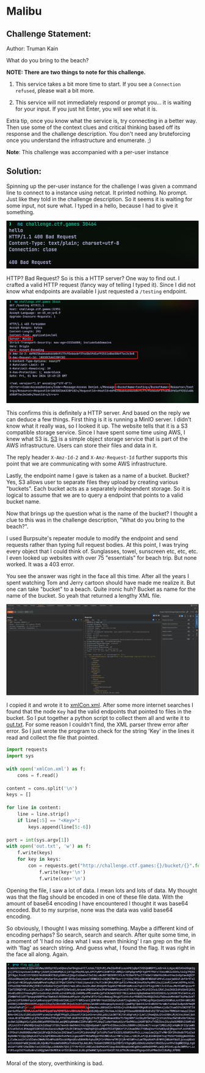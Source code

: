 # Malibu
## Challenge Statement:
Author: Truman Kain

What do you bring to the beach?  
  
**NOTE: There are two things to note for this challenge.**

1.  This service takes a bit more time to start. If you see a `Connection refused`, please wait a bit more.

2.  This service will not immediately respond or prompt you... it is waiting for your input. If you just hit Enter, you will see what it is.

Extra tip, once you know what the service is, try connecting in a better way. Then use some of the context clues and critical thinking based off its response and the challenge description. You don't need any bruteforcing once you understand the infrastructure and enumerate. ;)

**Note**: This challenge was accompanied with a per-user instance

## Solution:
Spinning up the per-user instance for the challenge I was given a command line to connect to a instance using netcat. It printed nothing. No prompt. Just like they told in the challenge description. So it seems it is waiting for some input, not sure what. I typed in a hello, because I had to give it something. 

![hello to server](assets/1.png)

HTTP? Bad Request? So is this a HTTP server? One way to find out. I crafted a valid HTTP request (fancy way of telling I typed it). Since I did not know what endpoints are available I just requested a `/testing` endpoint. 

![testing the server](assets/2.png)

This confirms this is definitely a HTTP server. And based on the reply we can deduce a few things. First thing is it is running a MinIO server. I didn't know what it really was, so I looked it up. The website tells that it is a S3 compatible storage service. Since I have spent some time using AWS, I knew what S3 is. [S3](https://aws.amazon.com/s3/) is a simple object storage service that is part of the AWS infrastructure. Users can store their files and data in it.

The reply header `X-Amz-Id-2` and `X-Amz-Request-Id` further supports this point that we are communicating with some AWS infrastructure. 

Lastly, the endpoint name I gave is taken as a name of a bucket. Bucket? Yes, S3 allows user to separate files they upload by creating various "buckets". Each bucket acts as a separately independent storage. So it is logical to assume that we are to query a endpoint that points to a valid bucket name.

Now that brings up the question what is the name of the bucket? I thought a clue to this was in the challenge description, "What do you bring to the beach?".

I used Burpsuite's repeater module to modify the endpoint and send requests rather than typing full request bodies. At this point, I was trying every object that I could think of. Sunglasses, towel, sunscreen etc, etc, etc. I even looked up websites with over 75 "essentials" for beach trip. But none worked. It was a 403 error.

You see the answer was right in the face all this time. After all the years I spent watching Tom and Jerry cartoon should have made me realize it. But one can take "bucket" to a beach. Quite ironic huh? Bucket as name for the name of the bucket. So yeah that returned a lengthy XML file.

![bucket endpoint](assets/3.png)

I copied it and wrote it to [xmlCon.xml](xmlCon.xml). After some more internet searches I found that the node `Key` had the valid endpoints that pointed to files in the bucket. So I put together a python script to collect them all and write it to [out.txt](out.txt). For some reason I couldn't find, the XML parser threw error after error. So I just wrote the program to check for the string 'Key' in the lines it read and collect the file that pointed.

```python
import requests
import sys

with open('xmlCon.xml') as f:
    cons = f.read()
    
content = cons.split('\n')
keys = []

for line in content:
    line = line.strip()
    if line[:5] == "<Key>":
        keys.append(line[5:-6])

port = int(sys.argv[1])
with open('out.txt', 'w') as f:
    f.write(keys)
    for key in keys:
        con = requests.get("http://challenge.ctf.games:{}/bucket/{}".format(port,key)).content.decode()
            f.write(key+'\n')
            f.write(con+'\n')
```

Opening the file, I saw a lot of data. I mean lots and lots of data. My thought was that the flag should be encoded in one of these file data. With the amount of base64 encoding I have encountered I thought it was base64 encoded. But to my surprise, none was the data was valid base64 encoding.

So obviously, I thought I was missing something. Maybe a different kind of encoding perhaps? So search, search and search. After quite some time, in a moment of 'I had no idea what I was even thinking' I ran grep on the file with 'flag' as search string. And guess what, I found the flag. It was right in the face all along. Again.

![found flag](assets/4.png)

Moral of the story, overthinking is bad.

